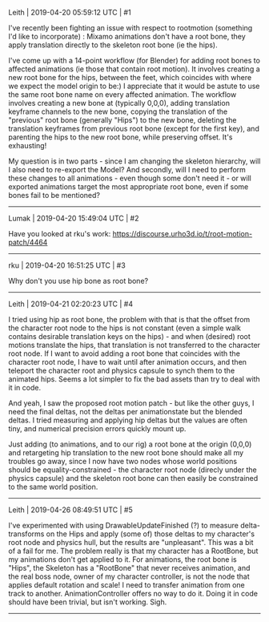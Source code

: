 Leith | 2019-04-20 05:59:12 UTC | #1


I've recently been fighting an issue with respect to rootmotion (something I'd like to incorporate) : Mixamo animations don't have a root bone, they apply translation directly to the skeleton root bone (ie the hips).

I've come up with a 14-point workflow (for Blender) for adding root bones to affected animations (ie those that contain root motion). It involves creating a new root bone for the hips, between the feet, which coincides with where we expect the model origin to be:) I appreciate that it would be astute to use the same root bone name on every affected animation. The workflow involves creating a new bone at (typically 0,0,0), adding translation keyframe channels to the new bone, copying the translation of the "previous" root bone (generally "Hips") to the new bone, deleting the translation keyframes from previous root bone (except for the first key), and parenting the hips to the new root bone, while preserving offset. It's exhausting!

My question is in two parts - since I am changing the skeleton hierarchy, will I also need to re-export the Model? And secondly, will I need to perform these changes to all animations - even though some don't need it - or will exported animations target the most appropriate root bone, even if some bones fail to be mentioned?

-------------------------

Lumak | 2019-04-20 15:49:04 UTC | #2

Have you looked at rku's work:
https://discourse.urho3d.io/t/root-motion-patch/4464

-------------------------

rku | 2019-04-20 16:51:25 UTC | #3

Why don't you use hip bone as root bone?

-------------------------

Leith | 2019-04-21 02:20:23 UTC | #4

I tried using hip as root bone, the problem with that is that the offset from the character root node to the hips is not constant (even a simple walk contains desirable translation keys on the hips) - and when (desired) root motions translate the hips, that translation is not transferred to the character root node. If I want to avoid adding a root bone that coincides with the character root node, I have to wait until after animation occurs, and then teleport the character root and physics capsule to synch them to the animated hips. Seems a lot simpler to fix the bad assets than try to deal with it in code. 

And yeah, I saw the proposed root motion patch - but like the other guys, I need the final deltas, not the deltas per animationstate but the blended deltas. I tried measuring and applying hip deltas but the values are often tiny, and numerical precision errors quickly mount up.

Just adding (to animations, and to our rig) a root bone at the origin (0,0,0) and retargeting hip translation to the new root bone should make all my troubles go away, since I now have two nodes whose world positions should be equality-constrained - the character root node (direcly under the physics capsule) and the skeleton root bone can then easily be constrained to the same world position.

-------------------------

Leith | 2019-04-26 08:49:51 UTC | #5

I've experimented with using DrawableUpdateFinished (?) to measure delta-transforms on the Hips and apply (some of) those deltas to my character's root node and physics hull, but the results are "unpleasant". This was a bit of a fail for me.
The problem really is that my character has a RootBone, but my animations don't get applied to it. For animations, the root bone is "Hips", the Skeleton has a "RootBone" that never receives animation, and the real boss node, owner of my character controller, is not the node that applies default rotation and scale! I need to transfer animation from one track to another. AnimationController offers no way to do it. Doing it in code should have been trivial, but isn't working. Sigh.

-------------------------

